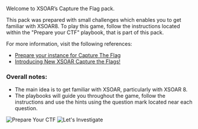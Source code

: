 Welcome to XSOAR’s Capture the Flag pack.

This pack was prepared with small challenges which enables you to get familiar with XSOAR8. 
To play this game, follow the instructions located within the "Prepare your CTF" playbook, that is part of this pack.

For more information, visit the following references: 

- [Prepare your instance for Capture The Flag](https://xsoar.pan.dev/docs/reference/packs/capture-the-flag-preparation)
- [Introducing New XSOAR Capture the Flags!](https://www.paloaltonetworks.com/blog/security-operations/introducing-new-xsoar-capture-the-flags/)

### Overall notes:   

- The main idea is to get familiar with XSOAR, particularly with XSOAR 8.
- The playbooks will guide  you throughout the game, follow the instructions and use the hints using the question mark located near each question.

![Prepare Your CTF](../../doc_files/playbook-Prepare_your_CTF.png/n)
![Let's Investigate](../../doc_files/A.gif/n)